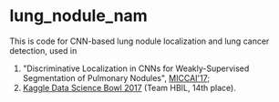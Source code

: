 # lung_nodule_nam

This is code for CNN-based lung nodule localization and lung cancer detection, used in <br />
1) "Discriminative Localization in CNNs for Weakly-Supervised Segmentation of Pulmonary Nodules", [MICCAI'17](https://arxiv.org/abs/1707.01086); <br />
2) [Kaggle Data Science Bowl 2017](https://www.kaggle.com/c/data-science-bowl-2017) (Team HBIL, 14th place).
